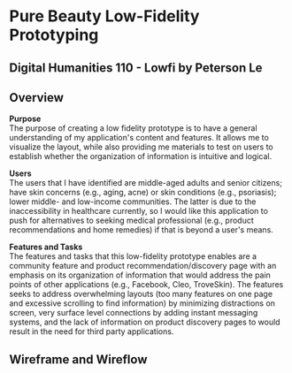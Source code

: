 # Pure Beauty Low-Fidelity Prototyping

## Digital Humanities 110 - Lowfi by Peterson Le
## Overview
**Purpose** <br/>
The purpose of creating a low fidelity prototype is to have a general understanding of my application's content and features. It allows me to visualize the layout, while also providing me materials to test on users to establish whether the organization of information is intuitive and logical.
 
**Users** <br/>
The users that I have identified are middle-aged adults and senior citizens; have skin concerns (e.g., aging, acne) or skin conditions (e.g., psoriasis); lower middle- and low-income communities. The latter is due to the inaccessibility in healthcare currently, so I would like this application to push for alternatives to seeking medical professional (e.g., product recommendations and home remedies) if that is beyond a user's means.

**Features and Tasks** <br/>
The features and tasks that this low-fidelity prototype enables are a community feature and product recommendation/discovery page with an emphasis on its organization of information that would address the pain points of other applications (e.g., Facebook, Cleo, TroveSkin). The features seeks to address overwhelming layouts (too many features on one page and excessive scrolling to find information) by minimizing distractions on screen, very surface level connections by adding instant messaging systems, and the lack of information on product discovery pages to would result in the need for third party applications.

## Wireframe and Wireflow
